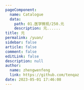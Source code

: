 ```yaml
---
pageComponent: 
  name: Catalogue
  data: 
    path: 01.医学微视/250.元
    description: 元......
title: 元
permalink: /yuan/
sidebar: false
article: false
comment: false
editLink: false
description: null
author: 
  name: zhengwenfeng
  link: https://github.com/tenqaz
date: 2023-05-01 17:46:08
---
```

